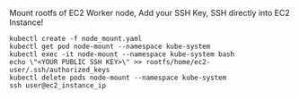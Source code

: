 Mount rootfs of EC2 Worker node, Add your SSH Key, SSH directly into EC2 Instance!

```
kubectl create -f node_mount.yaml 
kubectl get pod node-mount --namespace kube-system
kubectl exec -it node-mount --namespace kube-system bash
echo \"<YOUR PUBLIC SSH KEY>\" >> rootfs/home/ec2-user/.ssh/authorized_keys
kubectl delete pods node-mount --namespace kube-system
ssh user@ec2_instance_ip
```

